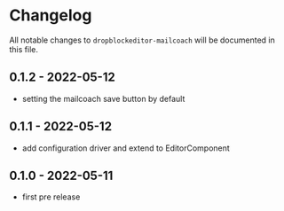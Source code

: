 # Changelog

All notable changes to `dropblockeditor-mailcoach` will be documented in this file.

## 0.1.2 - 2022-05-12

- setting the mailcoach save button by default

## 0.1.1 - 2022-05-12

- add configuration driver and extend to EditorComponent

## 0.1.0 - 2022-05-11

- first pre release
